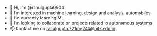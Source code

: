 - 👋 Hi, I’m @rahulgupta0904
- 👀 I’m interested in machine learning, design and analysis, automobiles
- 🌱 I’m currently learning ML
- 💞️ I’m looking to collaborate on projects related to autonomous systems
- 📫 Contact me on rahulgupta.221me244@nitk.edu.in


<!---
rahulgupta0904/rahulgupta0904 is a ✨ special ✨ repository because its `README.md` (this file) appears on your GitHub profile.
You can click the Preview link to take a look at your changes.
--->
